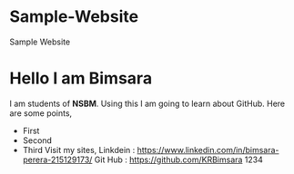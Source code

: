 # Sample-Website
Sample Website
# Hello I am Bimsara
I am students of  **NSBM**. Using this I am going to learn about GitHub.
Here are some points,

 - First
 - Second
 - Third
Visit my sites,
         Linkdein : https://www.linkedin.com/in/bimsara-perera-215129173/
          Git Hub : https://github.com/KRBimsara
          1234
          


